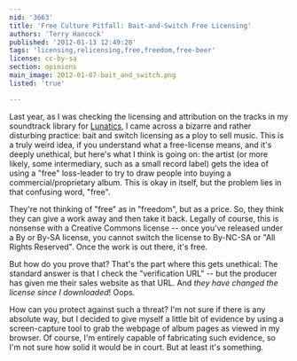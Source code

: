 ```yaml
---
nid: '3663'
title: 'Free Culture Pitfall: Bait-and-Switch Free Licensing'
authors: 'Terry Hancock'
published: '2012-01-13 12:49:20'
tags: 'licensing,relicensing,free,freedom,free-beer'
license: cc-by-sa
section: opinions
main_image: 2012-01-07-bait_and_switch.png
listed: 'true'

---
```

Last year, as I was checking the licensing and attribution on the tracks in my soundtrack library for [Lunatics](http://lunatics.tv), I came across a bizarre and rather disturbing practice: bait and switch licensing as a ploy to sell music. This is a truly weird idea, if you understand what a free-license means, and it's deeply unethical, but here's what I think is going on: the artist (or more likely, some intermediary, such as a small record label) gets the idea of using a "free" loss-leader to try to draw people into buying a commercial/proprietary album. This is okay in itself, but the problem lies in that confusing word, "free".

They're not thinking of "free" as in "freedom", but as a price. So, they think they can give a work away and then take it back. Legally of course, this is nonsense with a Creative Commons license -- once you've released under a By or By-SA license, you cannot switch the license to By-NC-SA or "All Rights Reserved". Once the work is out there, it's free.

But how do you prove that? That's the part where this gets unethical: The standard answer is that I check the "verification URL" -- but the producer has given me their sales website as that URL. And _they have changed the license since I downloaded_! Oops.

How can you protect against such a threat? I'm not sure if there is any absolute way, but I decided to give myself a little bit of evidence by using a screen-capture tool to grab the webpage of album pages as viewed in my browser. Of course, I'm entirely capable of fabricating such evidence, so I'm not sure how solid it would be in court. But at least it's something.